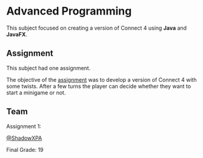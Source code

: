 # Advanced Programming

This subject focused on creating a version of Connect 4 using **Java** and **JavaFX**.  

## Assignment

This subject had one assignment.  

The objective of the [assignment](Assignment.pdf) was to develop a version of Connect 4 with some twists. After a few turns the player can decide whether they want to start a minigame or not.  

## Team

Assignment 1:  

[@ShadowXPA](https://github.com/ShadowXPA)  

Final Grade: 19  
